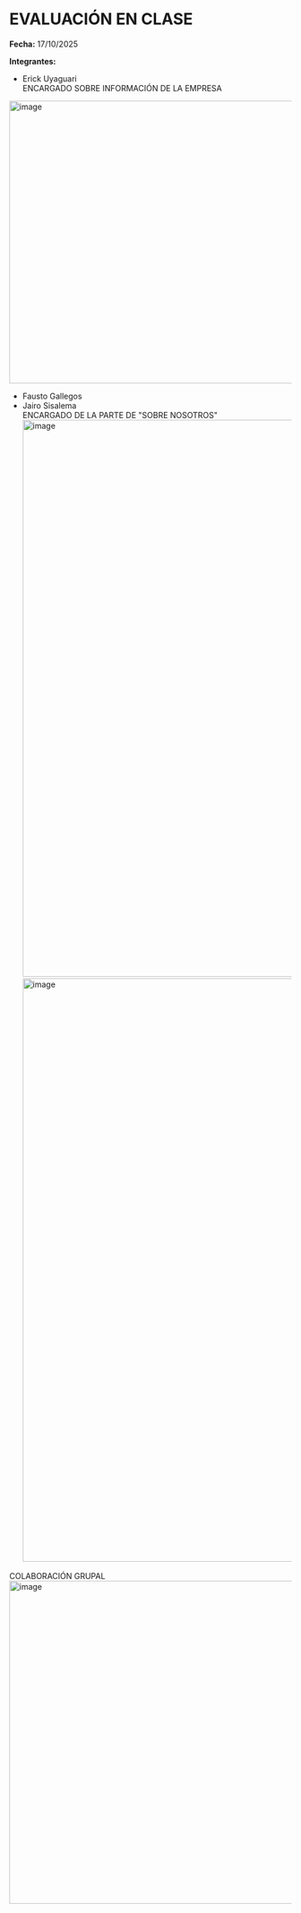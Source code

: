 # EVALUACIÓN EN CLASE

**Fecha:** 17/10/2025  

**Integrantes:**  
- Erick Uyaguari  
ENCARGADO SOBRE INFORMACIÓN DE LA EMPRESA
<img width="1145" height="505" alt="image" src="https://github.com/user-attachments/assets/bd5a75e2-53fa-46f8-8f88-1a082ac241ef" />

- Fausto Gallegos
- Jairo Sisalema  
ENCARGADO DE LA PARTE DE "SOBRE NOSOTROS"
  <img width="1911" height="995" alt="image" src="https://github.com/user-attachments/assets/e899f86b-bd75-4464-8b4a-f9959b58b925" />
  <img width="1919" height="1042" alt="image" src="https://github.com/user-attachments/assets/cc663df4-8e10-404d-aa49-ac7856998897" />


    
COLABORACIÓN GRUPAL  
<img width="633" height="577" alt="image" src="https://github.com/user-attachments/assets/c569a130-929f-4bb1-b017-c209850633f1" />
